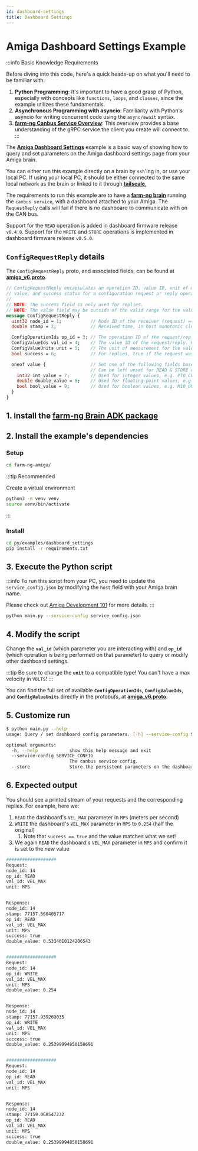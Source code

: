```yaml
---
id: dashboard-settings
title: Dashboard Settings
---
```


# Amiga Dashboard Settings Example

:::info Basic Knowledge Requirements

Before diving into this code, here's a quick heads-up on what you'll need to be familiar with:

1. **Python Programming**: It's important to have a good grasp of Python, especially with concepts
like `functions`, `loops`, and `classes`, since the example utilizes these fundamentals.
2. **Asynchronous Programming with asyncio**: Familiarity with Python's asyncio for writing concurrent
code using the `async/await` syntax.
3. [**farm-ng Canbus Service Overview**](/docs/concepts/canbus_service):
This overview provides a base understanding of the gRPC service the client you create will connect to.
:::

The [**Amiga Dashboard Settings**](https://github.com/farm-ng/farm-ng-amiga/blob/main/py/examples/dashboard_settings/main.py)
example is a basic way of showing how to query and set parameters
on the Amiga dashboard settings page from your Amiga brain.

You can either run this example directly on a brain by `ssh`'ing in, or use your local PC.
If using your local PC, it should be either connected to the same local network as the brain
or linked to it through [**tailscale**.](https://tailscale.com/)

The requirements to run this example are to have a
[**farm-ng brain**](/docs/brain/) running the `canbus service`, with a dashboard attached to your Amiga.
The `RequestReply` calls will fail if there is no dashboard to communicate with on the CAN bus.

Support for the `READ` operation is added in dashboard firmware release `v0.4.0`.
Support for the `WRITE` and `STORE` operations is implemented in dashboard firmware release `v0.5.0`.

## `ConfigRequestReply` details

The `ConfigRequestReply` proto, and associated fields,
can be found at **[amiga_v6.proto](https://github.com/farm-ng/farm-ng-amiga/blob/main/protos/farm_ng/canbus/amiga_v6.proto)**.

```proto
// ConfigRequestReply encapsulates an operation ID, value ID, unit of measurement,
// value, and success status for a configuration request or reply operation.
//
// NOTE: The success field is only used for replies.
// NOTE: The value field may be outside of the valid range for the value ID.
message ConfigRequestReply {
  uint32 node_id = 1;           // Node ID of the receiver (request) == sender (reply)
  double stamp = 2;             // Received time, in host monotonic clock (seconds)

  ConfigOperationIds op_id = 3; // The operation ID of the request/reply. REQUIRED for all operations.
  ConfigValueIds val_id = 4;    // The value ID of the request/reply. REQUIRED for READ & WRITE operations.
  ConfigValueUnits unit = 5;    // The unit of measurement for the value. REQUIRED for READ & WRITE operations.
  bool success = 6;             // For replies, true if the request was successful, false otherwise.

  oneof value {                 // Set one of the following fields based on the value ID.
                                // Can be left unset for READ & STORE operations.
    int32 int_value = 7;        // Used for integer values, e.g. PTO_CUR_DEV
    double double_value = 8;    // Used for floating-point values, e.g. VEL_MAX
    bool bool_value = 9;        // Used for boolean values, e.g. M10_ON
  }
}
```

## 1. Install the [farm-ng Brain ADK package](/docs/brain/brain-install)

## 2. Install the example's dependencies

### Setup

```bash
cd farm-ng-amiga/
```

:::tip Recommended

Create a virtual environment

```bash
python3 -m venv venv
source venv/bin/activate
```

:::

### Install

```bash
cd py/examples/dashboard_settings
pip install -r requirements.txt
```

## 3. Execute the Python script

:::info
To run this script from your PC, you need to update the `service_config.json`
by modifying the `host` field with your Amiga brain name.

Please check out [Amiga Development 101](/docs/concepts/system_overview/README.md#where-to-run-the-examples)
for more details.
:::

```bash
python main.py --service-config service_config.json
```

## 4. Modify the script

Change the **`val_id`** (which parameter you are interacting with)
and **`op_id`** (which operation is being performed on that parameter)
to query or modify other dashboard settings.

:::tip
Be sure to change the **`unit`** to a compatible type!
You can't have a max velocity in `VOLTS`!
:::

You can find the full set of available **`ConfigOperationIds`**, **`ConfigValueIds`**, and **`ConfigValueUnits`**
directly in the protobufs, at **[amiga_v6.proto](https://github.com/farm-ng/farm-ng-amiga/blob/main/protos/farm_ng/canbus/amiga_v6.proto)**.

## 5. Customize run

```bash
$ python main.py --help
usage: Query / set dashboard config parameters. [-h] --service-config SERVICE_CONFIG [--store]

optional arguments:
  -h, --help            show this help message and exit
  --service-config SERVICE_CONFIG
                        The canbus service config.
  --store               Store the persistent parameters on the dashboard.
```

## 6. Expected output

You should see a printed stream of your requests and the corresponding replies.
For example, here we:

1. `READ` the dashboard's `VEL_MAX` parameter in `MPS` (meters per second)
2. `WRITE` the dashboard's `VEL_MAX` parameter in `MPS` to `0.254` (half the original)
   1. Note that `success == true` and the value matches what we set!
3. We again `READ` the dashboard's `VEL_MAX` parameter in `MPS` and confirm it is set to the new value

```bash
###################
Request:
node_id: 14
op_id: READ
val_id: VEL_MAX
unit: MPS


Response:
node_id: 14
stamp: 77157.560405717
op_id: READ
val_id: VEL_MAX
unit: MPS
success: true
double_value: 0.5334010124206543


###################
Request:
node_id: 14
op_id: WRITE
val_id: VEL_MAX
unit: MPS
double_value: 0.254


Response:
node_id: 14
stamp: 77157.939269035
op_id: WRITE
val_id: VEL_MAX
unit: MPS
success: true
double_value: 0.25399994850158691


###################
Request:
node_id: 14
op_id: READ
val_id: VEL_MAX
unit: MPS


Response:
node_id: 14
stamp: 77159.068547232
op_id: READ
val_id: VEL_MAX
unit: MPS
success: true
double_value: 0.25399994850158691
```
